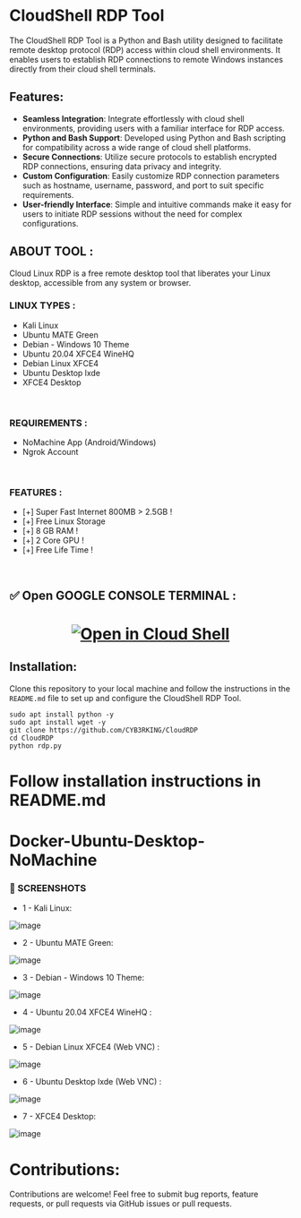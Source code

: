 # CloudShell RDP Tool

The CloudShell RDP Tool is a Python and Bash utility designed to facilitate remote desktop protocol (RDP) access within cloud shell environments. It enables users to establish RDP connections to remote Windows instances directly from their cloud shell terminals.

## Features:

- **Seamless Integration**: Integrate effortlessly with cloud shell environments, providing users with a familiar interface for RDP access.
- **Python and Bash Support**: Developed using Python and Bash scripting for compatibility across a wide range of cloud shell platforms.
- **Secure Connections**: Utilize secure protocols to establish encrypted RDP connections, ensuring data privacy and integrity.
- **Custom Configuration**: Easily customize RDP connection parameters such as hostname, username, password, and port to suit specific requirements.
- **User-friendly Interface**: Simple and intuitive commands make it easy for users to initiate RDP sessions without the need for complex configurations.
## ABOUT TOOL :
Cloud Linux RDP is a free remote desktop tool that liberates your Linux desktop, accessible from any system or browser.
<br>

### LINUX TYPES :

* Kali Linux
* Ubuntu MATE Green
* Debian - Windows 10 Theme
* Ubuntu 20.04 XFCE4 WineHQ
* Debian Linux XFCE4 
* Ubuntu Desktop lxde 
* XFCE4 Desktop
<br>


### REQUIREMENTS :

* NoMachine App (Android/Windows) 
* Ngrok Account 
<br>

### FEATURES :

* [+] Super Fast Internet 800MB > 2.5GB !
* [+] Free Linux Storage 
* [+] 8 GB RAM !
* [+] 2 Core GPU !
* [+] Free Life Time !
<br>

## ✅ Open GOOGLE CONSOLE TERMINAL :

# <p align="center"> [![Open in Cloud Shell](https://user-images.githubusercontent.com/27065646/92304704-8d146d80-ef80-11ea-8c29-0deaabb1c702.png)](https://shell.cloud.google.com/)
## Installation:

Clone this repository to your local machine and follow the instructions in the `README.md` file to set up and configure the CloudShell RDP Tool.

```
sudo apt install python -y
sudo apt install wget -y
git clone https://github.com/CYB3RKING/CloudRDP
cd CloudRDP
python rdp.py
```
# Follow installation instructions in README.md
# Docker-Ubuntu-Desktop-NoMachine
  ### 📸 SCREENSHOTS 

- 1 - Kali Linux:

![image](https://user-images.githubusercontent.com/58414694/149538842-9f666319-2e89-410c-8573-51c1e65d3f03.png)

- 2 - Ubuntu MATE Green:

![image](https://user-images.githubusercontent.com/58414694/149459685-27d51920-4616-4b3e-94de-2982f78f9295.png)


- 3 - Debian - Windows 10 Theme:

![image](https://user-images.githubusercontent.com/58414694/149808540-5cfe38ee-a88b-4e8b-a1e9-2a5a1fda7f1d.png)


- 4 - Ubuntu 20.04 XFCE4 WineHQ :

![image](https://user-images.githubusercontent.com/58414694/149620450-4558489e-f00e-4035-8ccd-4ca231f900a4.png)

 
 - 5 - Debian Linux XFCE4 (Web VNC) :

![image](https://github.com/OnlineHacKing/Cloud_Linux_RDP/raw/main/OnlineHacKing/1.jpg)


 - 6 - Ubuntu Desktop lxde (Web VNC) :

![image](https://github.com/OnlineHacKing/Cloud_Linux_RDP/raw/main/OnlineHacKing/3.jpg)

  - 7 - XFCE4 Desktop:

![image](https://user-images.githubusercontent.com/58414694/149454910-33dd1c5b-bbbd-4cc8-b9b7-5b7331723034.png)


# Contributions:
Contributions are welcome! Feel free to submit bug reports, feature requests, or pull requests via GitHub issues or pull requests.

